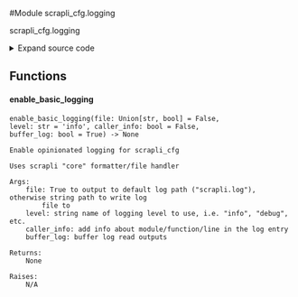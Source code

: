 <link rel="preload stylesheet" as="style" href="https://cdnjs.cloudflare.com/ajax/libs/10up-sanitize.css/11.0.1/sanitize.min.css" integrity="sha256-PK9q560IAAa6WVRRh76LtCaI8pjTJ2z11v0miyNNjrs=" crossorigin>
<link rel="preload stylesheet" as="style" href="https://cdnjs.cloudflare.com/ajax/libs/10up-sanitize.css/11.0.1/typography.min.css" integrity="sha256-7l/o7C8jubJiy74VsKTidCy1yBkRtiUGbVkYBylBqUg=" crossorigin>
<link rel="stylesheet preload" as="style" href="https://cdnjs.cloudflare.com/ajax/libs/highlight.js/10.1.1/styles/github.min.css" crossorigin>
<script defer src="https://cdnjs.cloudflare.com/ajax/libs/highlight.js/10.1.1/highlight.min.js" integrity="sha256-Uv3H6lx7dJmRfRvH8TH6kJD1TSK1aFcwgx+mdg3epi8=" crossorigin></script>
<script>window.addEventListener('DOMContentLoaded', () => hljs.initHighlighting())</script>















#Module scrapli_cfg.logging

scrapli_cfg.logging

<details class="source">
    <summary>
        <span>Expand source code</span>
    </summary>
    <pre>
        <code class="python">
"""scrapli_cfg.logging"""
from logging import FileHandler, NullHandler, getLogger
from typing import Union

from scrapli.logging import ScrapliFileHandler, ScrapliFormatter


def enable_basic_logging(
    file: Union[str, bool] = False,
    level: str = "info",
    caller_info: bool = False,
    buffer_log: bool = True,
) -> None:
    """
    Enable opinionated logging for scrapli_cfg

    Uses scrapli "core" formatter/file handler

    Args:
        file: True to output to default log path ("scrapli.log"), otherwise string path to write log
            file to
        level: string name of logging level to use, i.e. "info", "debug", etc.
        caller_info: add info about module/function/line in the log entry
        buffer_log: buffer log read outputs

    Returns:
        None

    Raises:
        N/A

    """
    logger.propagate = False
    logger.setLevel(level=level.upper())

    scrapli_formatter = ScrapliFormatter(caller_info=caller_info)

    if file:
        if isinstance(file, bool):
            filename = "scrapli_cfg.log"
        else:
            filename = file

        if not buffer_log:
            fh = FileHandler(filename=filename, mode="w")
        else:
            fh = ScrapliFileHandler(filename=filename, mode="w")

        fh.setFormatter(scrapli_formatter)

        logger.addHandler(fh)


logger = getLogger("scrapli_cfg")
logger.addHandler(NullHandler())
        </code>
    </pre>
</details>



## Functions

    

#### enable_basic_logging
`enable_basic_logging(file: Union[str, bool] = False, level: str = 'info', caller_info: bool = False, buffer_log: bool = True) ‑> None`

```text
Enable opinionated logging for scrapli_cfg

Uses scrapli "core" formatter/file handler

Args:
    file: True to output to default log path ("scrapli.log"), otherwise string path to write log
        file to
    level: string name of logging level to use, i.e. "info", "debug", etc.
    caller_info: add info about module/function/line in the log entry
    buffer_log: buffer log read outputs

Returns:
    None

Raises:
    N/A
```